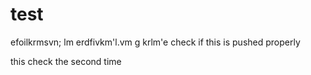 # test

efoilkrmsvn; lm
erdfivkm'l.vm  g
krlm'e
 check if this is pushed properly

 this check the second time